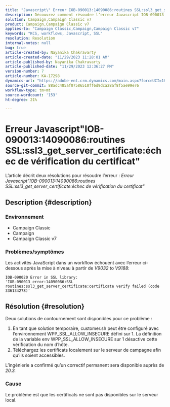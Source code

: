 ```yaml
---
title: "Javascript\" Erreur IOB-090013:14090086:routines SSL:ssl3_get_server_certificate:certificate verify failed\""
description: Découvrez comment résoudre l’erreur Javascript IOB-090013 14090086 des routines SSL ssl3_get_server_certificate qui ont échoué.
solution: Campaign,Campaign Classic v7
product: Campaign,Campaign Classic v7
applies-to: "Campaign Classic,Campaign,Campaign Classic v7"
keywords: "KCS, workflows, Javascript, SSL"
resolution: Resolution
internal-notes: null
bug: true
article-created-by: Nayanika Chakravarty
article-created-date: "11/29/2023 11:28:01 AM"
article-published-by: Nayanika Chakravarty
article-published-date: "11/29/2023 12:36:27 PM"
version-number: 7
article-number: KA-17298
dynamics-url: "https://adobe-ent.crm.dynamics.com/main.aspx?forceUCI=1&pagetype=entityrecord&etn=knowledgearticle&id=a1576354-aa8e-ee11-8179-6045bd006239"
source-git-commit: 88adc485af07586510ff6d9dca28af8f5ae99e76
workflow-type: tm+mt
source-wordcount: '153'
ht-degree: 21%

---
```


# Erreur Javascript&quot;IOB-090013:14090086:routines SSL:ssl3_get_server_certificate:échec de vérification du certificat&quot;


L’article décrit deux résolutions pour résoudre l’erreur : *Erreur Javascript&quot;IOB-090013:14090086:routines SSL:ssl3_get_server_certificate:échec de vérification du certificat&quot;*

## Description {#description}


### Environnement

- Campaign Classic
- Campaign
- Campaign Classic v7


### Problèmes/symptômes

Les activités JavaScript dans un workflow échouent avec l’erreur ci-dessous après la mise à niveau à partir de *V9032* to *V9188*:


```
IOB-090020 Error in SSL library: 
'IOB-090013 error:14090086:SSL routines:ssl3_get_server_certificate:certificate verify failed (code 336134278)'
```



## Résolution {#resolution}


Deux solutions de contournement sont disponibles pour ce problème :

1. En tant que solution temporaire, customer.sh peut être configuré avec l’environnement WPP_SSL_ALLOW_INSECURE défini sur 1. La définition de la variable env WPP_SSL_ALLOW_INSECURE sur 1 désactive cette vérification du nom d’hôte.
2. Téléchargez les certificats localement sur le serveur de campagne afin qu’ils soient accessibles.


L’ingénierie a confirmé qu’un correctif permanent sera disponible auprès de *20.3.*

### Cause

Le problème est que les certificats ne sont pas disponibles sur le serveur local.
